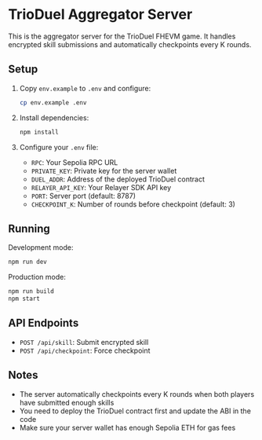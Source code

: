 # TrioDuel Aggregator Server

This is the aggregator server for the TrioDuel FHEVM game. It handles encrypted skill submissions and automatically checkpoints every K rounds.

## Setup

1. Copy `env.example` to `.env` and configure:
   ```bash
   cp env.example .env
   ```

2. Install dependencies:
   ```bash
   npm install
   ```

3. Configure your `.env` file:
   - `RPC`: Your Sepolia RPC URL
   - `PRIVATE_KEY`: Private key for the server wallet
   - `DUEL_ADDR`: Address of the deployed TrioDuel contract
   - `RELAYER_API_KEY`: Your Relayer SDK API key
   - `PORT`: Server port (default: 8787)
   - `CHECKPOINT_K`: Number of rounds before checkpoint (default: 3)

## Running

Development mode:
```bash
npm run dev
```

Production mode:
```bash
npm run build
npm start
```

## API Endpoints

- `POST /api/skill`: Submit encrypted skill
- `POST /api/checkpoint`: Force checkpoint

## Notes

- The server automatically checkpoints every K rounds when both players have submitted enough skills
- You need to deploy the TrioDuel contract first and update the ABI in the code
- Make sure your server wallet has enough Sepolia ETH for gas fees

